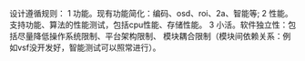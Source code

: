 设计遵循规则：
1 功能。现有功能简化：编码、osd、roi、2a、智能等;
2 性能。支持功能、算法的性能测试，包括cpu性能、存储性能。
3 小活。软件独立性：包括尽量降低操作系统限制、平台架构限制、
模块耦合限制（模块间依赖关系：例如vsf没开发好，智能测试可以照常进行）。
